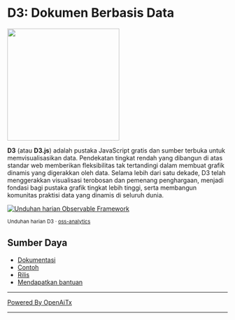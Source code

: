 # D3: Dokumen Berbasis Data

<a href="https://d3js.org"><img src="./docs/public/logo.svg" width="256" height="256"></a>

**D3** (atau **D3.js**) adalah pustaka JavaScript gratis dan sumber terbuka untuk memvisualisasikan data. Pendekatan tingkat rendah yang dibangun di atas standar web memberikan fleksibilitas tak tertandingi dalam membuat grafik dinamis yang digerakkan oleh data. Selama lebih dari satu dekade, D3 telah menggerakkan visualisasi terobosan dan pemenang penghargaan, menjadi fondasi bagi pustaka grafik tingkat lebih tinggi, serta membangun komunitas praktisi data yang dinamis di seluruh dunia.

<a href="https://observablehq.observablehq.cloud/oss-analytics/@d3/d3">
  <picture>
    <source media="(prefers-color-scheme: dark)" srcset="https://observablehq.observablehq.cloud/oss-analytics/d3/downloads-dark.svg">
    <img alt="Unduhan harian Observable Framework" src="https://observablehq.observablehq.cloud/oss-analytics/d3/downloads.svg">
  </picture>
</a>

<sub>Unduhan harian D3 · [oss-analytics](https://observablehq.observablehq.cloud/oss-analytics/)</sub>

## Sumber Daya

* [Dokumentasi](https://d3js.org)
* [Contoh](https://observablehq.com/@d3/gallery)
* [Rilis](https://github.com/d3/d3/releases)
* [Mendapatkan bantuan](https://d3js.org/community)

---

[Powered By OpenAiTx](https://github.com/OpenAiTx/OpenAiTx)

---